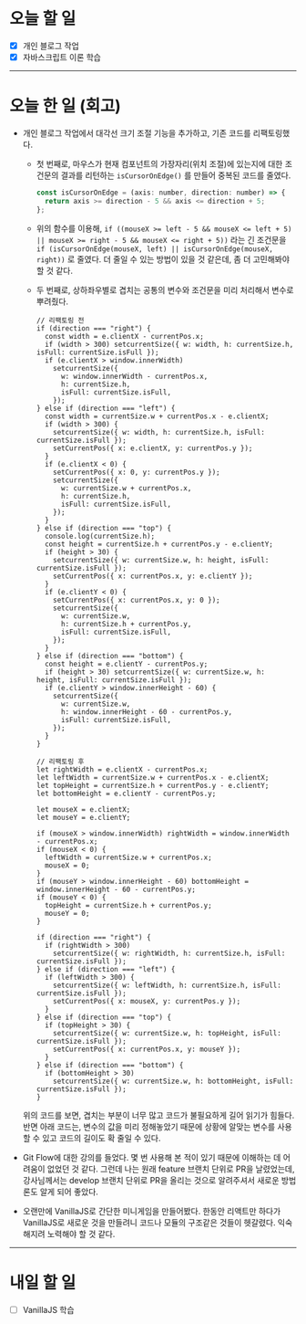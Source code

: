 # 오늘 할 일

- [x] 개인 블로그 작업
- [x] 자바스크립트 이론 학습

---

# 오늘 한 일 (회고)

- 개인 블로그 작업에서 대각선 크기 조절 기능을 추가하고, 기존 코드를 리팩토링했다.

  - 첫 번째로, 마우스가 현재 컴포넌트의 가장자리(위치 조절)에 있는지에 대한 조건문의 결과를 리턴하는 `isCursorOnEdge()` 를 만들어 중복된 코드를 줄였다.

    ```jsx
    const isCursorOnEdge = (axis: number, direction: number) => {
      return axis >= direction - 5 && axis <= direction + 5;
    };
    ```

  - 위의 함수를 이용해, `if ((mouseX >= left - 5 && mouseX <= left + 5) || mouseX >= right - 5 && mouseX <= right + 5))` 라는 긴 조건문을 `if (isCursorOnEdge(mouseX, left) || isCursorOnEdge(mouseX, right))` 로 줄였다. 더 줄일 수 있는 방법이 있을 것 같은데, 좀 더 고민해봐야 할 것 같다.
  - 두 번째로, 상하좌우별로 겹치는 공통의 변수와 조건문을 미리 처리해서 변수로 뿌려줬다.

    ```tsx
    // 리팩토링 전
    if (direction === "right") {
      const width = e.clientX - currentPos.x;
      if (width > 300) setcurrentSize({ w: width, h: currentSize.h, isFull: currentSize.isFull });
      if (e.clientX > window.innerWidth)
        setcurrentSize({
          w: window.innerWidth - currentPos.x,
          h: currentSize.h,
          isFull: currentSize.isFull,
        });
    } else if (direction === "left") {
      const width = currentSize.w + currentPos.x - e.clientX;
      if (width > 300) {
        setcurrentSize({ w: width, h: currentSize.h, isFull: currentSize.isFull });
        setCurrentPos({ x: e.clientX, y: currentPos.y });
      }
      if (e.clientX < 0) {
        setCurrentPos({ x: 0, y: currentPos.y });
        setcurrentSize({
          w: currentSize.w + currentPos.x,
          h: currentSize.h,
          isFull: currentSize.isFull,
        });
      }
    } else if (direction === "top") {
      console.log(currentSize.h);
      const height = currentSize.h + currentPos.y - e.clientY;
      if (height > 30) {
        setcurrentSize({ w: currentSize.w, h: height, isFull: currentSize.isFull });
        setCurrentPos({ x: currentPos.x, y: e.clientY });
      }
      if (e.clientY < 0) {
        setCurrentPos({ x: currentPos.x, y: 0 });
        setcurrentSize({
          w: currentSize.w,
          h: currentSize.h + currentPos.y,
          isFull: currentSize.isFull,
        });
      }
    } else if (direction === "bottom") {
      const height = e.clientY - currentPos.y;
      if (height > 30) setcurrentSize({ w: currentSize.w, h: height, isFull: currentSize.isFull });
      if (e.clientY > window.innerHeight - 60) {
        setcurrentSize({
          w: currentSize.w,
          h: window.innerHeight - 60 - currentPos.y,
          isFull: currentSize.isFull,
        });
      }
    }
    ```

    ```tsx
    // 리팩토링 후
    let rightWidth = e.clientX - currentPos.x;
    let leftWidth = currentSize.w + currentPos.x - e.clientX;
    let topHeight = currentSize.h + currentPos.y - e.clientY;
    let bottomHeight = e.clientY - currentPos.y;

    let mouseX = e.clientX;
    let mouseY = e.clientY;

    if (mouseX > window.innerWidth) rightWidth = window.innerWidth - currentPos.x;
    if (mouseX < 0) {
      leftWidth = currentSize.w + currentPos.x;
      mouseX = 0;
    }
    if (mouseY > window.innerHeight - 60) bottomHeight = window.innerHeight - 60 - currentPos.y;
    if (mouseY < 0) {
      topHeight = currentSize.h + currentPos.y;
      mouseY = 0;
    }

    if (direction === "right") {
      if (rightWidth > 300)
        setcurrentSize({ w: rightWidth, h: currentSize.h, isFull: currentSize.isFull });
    } else if (direction === "left") {
      if (leftWidth > 300) {
        setcurrentSize({ w: leftWidth, h: currentSize.h, isFull: currentSize.isFull });
        setCurrentPos({ x: mouseX, y: currentPos.y });
      }
    } else if (direction === "top") {
      if (topHeight > 30) {
        setcurrentSize({ w: currentSize.w, h: topHeight, isFull: currentSize.isFull });
        setCurrentPos({ x: currentPos.x, y: mouseY });
      }
    } else if (direction === "bottom") {
      if (bottomHeight > 30)
        setcurrentSize({ w: currentSize.w, h: bottomHeight, isFull: currentSize.isFull });
    }
    ```

  위의 코드를 보면, 겹치는 부분이 너무 많고 코드가 불필요하게 길어 읽기가 힘들다. 반면 아래 코드는, 변수의 값을 미리 정해놓았기 때문에 상황에 알맞는 변수를 사용할 수 있고 코드의 길이도 확 줄일 수 있다.

- Git Flow에 대한 강의를 들었다. 몇 번 사용해 본 적이 있기 때문에 이해하는 데 어려움이 없었던 것 같다. 그런데 나는 원래 feature 브랜치 단위로 PR을 날렸었는데, 강사님께서는 develop 브랜치 단위로 PR을 올리는 것으로 알려주셔서 새로운 방법론도 알게 되어 좋았다.

- 오랜만에 VanillaJS로 간단한 미니게임을 만들어봤다. 한동안 리액트만 하다가 VanillaJS로 새로운 것을 만들려니 코드나 모듈의 구조같은 것들이 헷갈렸다. 익숙해지려 노력해야 할 것 같다.

---

# 내일 할 일

- [ ] VanillaJS 학습
